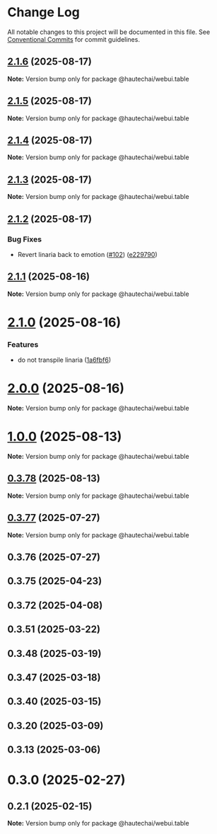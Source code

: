 # Change Log

All notable changes to this project will be documented in this file.
See [Conventional Commits](https://conventionalcommits.org) for commit guidelines.

## [2.1.6](https://github.com/HautechAI/webui/compare/@hautechai/webui.table@2.1.5...@hautechai/webui.table@2.1.6) (2025-08-17)

**Note:** Version bump only for package @hautechai/webui.table

## [2.1.5](https://github.com/HautechAI/webui/compare/@hautechai/webui.table@2.1.4...@hautechai/webui.table@2.1.5) (2025-08-17)

**Note:** Version bump only for package @hautechai/webui.table

## [2.1.4](https://github.com/HautechAI/webui/compare/@hautechai/webui.table@2.1.3...@hautechai/webui.table@2.1.4) (2025-08-17)

**Note:** Version bump only for package @hautechai/webui.table

## [2.1.3](https://github.com/HautechAI/webui/compare/@hautechai/webui.table@2.1.2...@hautechai/webui.table@2.1.3) (2025-08-17)

**Note:** Version bump only for package @hautechai/webui.table

## [2.1.2](https://github.com/HautechAI/webui/compare/@hautechai/webui.table@2.1.1...@hautechai/webui.table@2.1.2) (2025-08-17)

### Bug Fixes

- Revert linaria back to emotion ([#102](https://github.com/HautechAI/webui/issues/102)) ([e229790](https://github.com/HautechAI/webui/commit/e229790dae8eba4b3037bbe41365e5a73ab7f6dc))

## [2.1.1](https://github.com/HautechAI/webui/compare/@hautechai/webui.table@2.1.0...@hautechai/webui.table@2.1.1) (2025-08-16)

**Note:** Version bump only for package @hautechai/webui.table

# [2.1.0](https://github.com/HautechAI/webui/compare/@hautechai/webui.table@1.0.0...@hautechai/webui.table@2.1.0) (2025-08-16)

### Features

- do not transpile linaria ([1a6fbf6](https://github.com/HautechAI/webui/commit/1a6fbf6353a0e5028040006b5045170cf83f1ba0))

# [2.0.0](https://github.com/HautechAI/webui/compare/@hautechai/webui.table@1.0.0...@hautechai/webui.table@2.0.0) (2025-08-16)

**Note:** Version bump only for package @hautechai/webui.table

# [1.0.0](https://github.com/HautechAI/webui/compare/@hautechai/webui.table@0.3.78...@hautechai/webui.table@1.0.0) (2025-08-13)

**Note:** Version bump only for package @hautechai/webui.table

## [0.3.78](https://github.com/HautechAI/webui/compare/@hautechai/webui.table@0.3.77...@hautechai/webui.table@0.3.78) (2025-08-13)

**Note:** Version bump only for package @hautechai/webui.table

## [0.3.77](https://github.com/HautechAI/webui/compare/@hautechai/webui.table@0.3.76...@hautechai/webui.table@0.3.77) (2025-07-27)

**Note:** Version bump only for package @hautechai/webui.table

## 0.3.76 (2025-07-27)

## 0.3.75 (2025-04-23)

## 0.3.72 (2025-04-08)

## 0.3.51 (2025-03-22)

## 0.3.48 (2025-03-19)

## 0.3.47 (2025-03-18)

## 0.3.40 (2025-03-15)

## 0.3.20 (2025-03-09)

## 0.3.13 (2025-03-06)

# 0.3.0 (2025-02-27)

## 0.2.1 (2025-02-15)

**Note:** Version bump only for package @hautechai/webui.table
